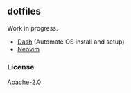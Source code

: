 ## dotfiles

Work in progress.

- [Dash](https://github.com/m1ten/dash) (Automate OS install and setup)
- [Neovim](./init.vim) 

### License

[Apache-2.0](./LICENSE)

